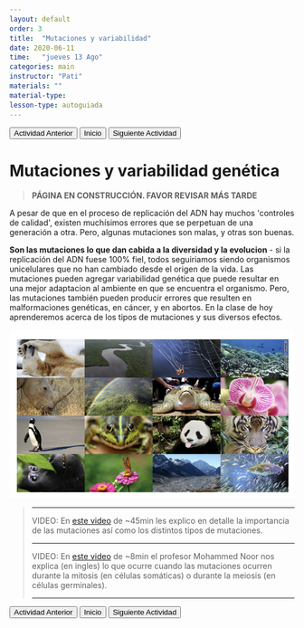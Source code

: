 ```yaml
---
layout: default
order: 3
title:  "Mutaciones y variabilidad"
date: 2020-06-11
time:   "jueves 13 Ago"
categories: main
instructor: "Pati"
materials: ""
material-type: 
lesson-type: autoguiada
---
```


<a href="https://pesalerno.github.io/genetica-ago-2020/main/2020/08/01/2_herencia.html"><button>Actividad Anterior</button></a>		<a href="https://pesalerno.github.io/genetica-ago-2020/"><button>Inicio</button></a>  <a href="https://pesalerno.github.io/genetica-ago-2020/main/2020/08/01/4_herencia-2.html"><button>Siguiente Actividad</button></a>

# Mutaciones y variabilidad genética

>**PÁGINA EN CONSTRUCCIÓN. FAVOR REVISAR MÁS TARDE**

A pesar de que en el proceso de replicación del ADN hay muchos 'controles de calidad', existen muchísimos errores que se perpetuan de una generación a otra. Pero, algunas mutaciones son malas, y otras son buenas. 

**Son las mutaciones lo que dan cabida a la diversidad y la evolucion** - si la replicación del ADN fuese 100% fiel, todos seguiriamos siendo organismos unicelulares que no han cambiado desde el origen de la vida. Las mutaciones pueden agregar variabilidad genética que puede resultar en una mejor adaptacion al ambiente en que se encuentra el organismo. Pero, las mutaciones también pueden producir errores que resulten en malformaciones genéticas, en cáncer, y en abortos. En la clase de hoy aprenderemos acerca de los tipos de mutaciones y sus diversos efectos. 

![](https://github.com/pesalerno/genetica-ago-2020/blob/master/files/diversidad.png?raw=true)<br>

>---------------------
> VIDEO: En [este video](https://www.loom.com/share/a422ad196fb34fab847adc93c3d51fcf) de ~45min les explico en detalle la importancia de las mutaciones así como los distintos tipos de mutaciones. 
> 
>---------------------
> 
> VIDEO: En [este video](https://www.coursera.org/learn/genetics-evolution/lecture/wOiPv/mitosis-meiosis-and-ploidy-s) de ~8min el profesor Mohammed Noor nos explica (en ingles) lo que ocurre cuando las mutaciones ocurren durante la mitosis (en células somáticas) o durante la meiosis (en células germinales). 
> 
> ----------------------
> 

<a href="https://pesalerno.github.io/genetica-ago-2020/main/2020/08/01/2_herencia.html"><button>Actividad Anterior</button></a>		<a href="https://pesalerno.github.io/genetica-ago-2020/"><button>Inicio</button></a>  <a href="https://pesalerno.github.io/genetica-ago-2020/main/2020/08/01/4_herencia-2.html"><button>Siguiente Actividad</button></a>
